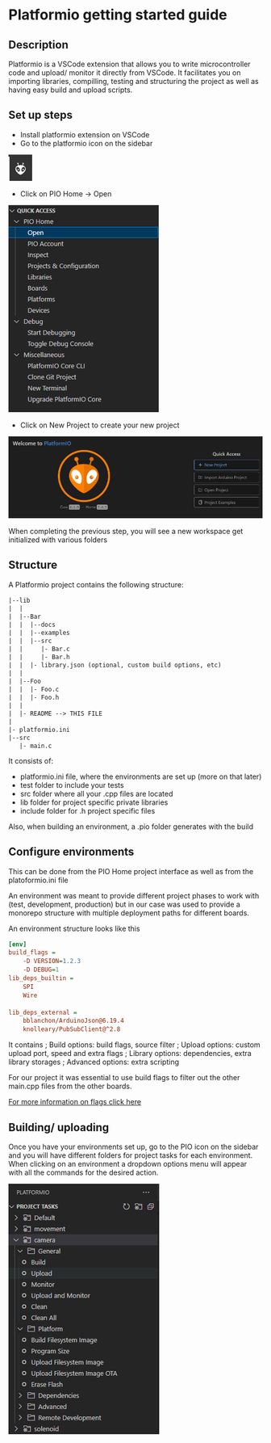 # Platformio getting started guide

## Description

Platformio is a VSCode extension that allows you to write microcontroller code and upload/ monitor it directly from VSCode.
It facilitates you on importing libraries, compilling, testing and structuring the project as well as having easy build and upload scripts.

## Set up steps

* Install platformio extension on VSCode
* Go to the platformio icon on the sidebar

![pioLogo](./assets/pioLogo.png)

* Click on PIO Home -> Open

![pioHome](./assets/pioHome.png)

* Click on New Project to create your new project

![pioNewProject](./assets/pioNewProject.png)

When completing the previous step, you will see a new workspace get initialized with various folders

## Structure

A Platformio project contains the following structure:

```
|--lib
|  |
|  |--Bar
|  |  |--docs
|  |  |--examples
|  |  |--src
|  |     |- Bar.c
|  |     |- Bar.h
|  |  |- library.json (optional, custom build options, etc)
|  |
|  |--Foo
|  |  |- Foo.c
|  |  |- Foo.h
|  |
|  |- README --> THIS FILE
|
|- platformio.ini
|--src
   |- main.c
```

It consists of:
* platformio.ini file, where the environments are set up (more on that later)
* test folder to include your tests
* src folder where all your .cpp files are located
* lib folder for project specific private libraries
* include folder for .h project specific files

Also, when building an environment, a .pio folder generates with the build

## Configure environments 

This can be done from the PIO Home project interface as well as from the platoformio.ini file

An environment was meant to provide different project phases to work with (test, development, production) but in our case was used to provide a monorepo structure with multiple deployment paths for different boards.

An environment structure looks like this

```ini
[env]
build_flags = 
	-D VERSION=1.2.3
	-D DEBUG=1
lib_deps_builtin = 
	SPI
	Wire
	
lib_deps_external = 
	bblanchon/ArduinoJson@6.19.4
	knolleary/PubSubClient@^2.8
```

It contains 
;   Build options: build flags, source filter
;   Upload options: custom upload port, speed and extra flags
;   Library options: dependencies, extra library storages
;   Advanced options: extra scripting

For our project it was essential to use build flags to filter out the other main.cpp files from the other boards.

[For more information on flags click here](https://docs.platformio.org/page/projectconf.html)

## Building/ uploading

Once you have your environments set up, go to the PIO icon on the sidebar and you will have different folders for project tasks for each environment.
When clicking on an environment a dropdown options menu will appear with all the commands for the desired action.

![pioDropdown](./assets/pioDropdown.png)